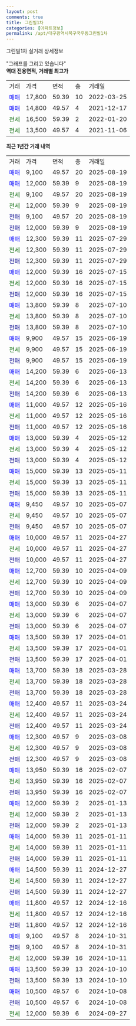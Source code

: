 ```yaml
---
layout: post
comments: true
title: 그린빌1차
categories: [아파트정보]
permalink: /apt/대구광역시북구국우동그린빌1차
---
```


그린빌1차 실거래 상세정보

<script type="text/javascript">
  google.charts.load('current', {'packages':['line', 'corechart']});
  google.charts.setOnLoadCallback(drawChart);

  function drawChart() {
    var data = new google.visualization.DataTable();
    data.addColumn('date', '거래일');
    data.addColumn('number', "매매");
    data.addColumn('number', "전세");
    data.addColumn('number', "전매");

    data.addRows([[new Date(Date.parse("2025-08-19")), 9100, null, null], [new Date(Date.parse("2025-08-19")), 12000, null, null], [new Date(Date.parse("2025-08-19")), null, 9100, null], [new Date(Date.parse("2025-08-19")), null, 12000, null], [new Date(Date.parse("2025-08-19")), null, null, 9100], [new Date(Date.parse("2025-08-19")), null, null, 12000], [new Date(Date.parse("2025-07-29")), 12300, null, null], [new Date(Date.parse("2025-07-29")), null, 12300, null], [new Date(Date.parse("2025-07-29")), null, null, 12300], [new Date(Date.parse("2025-07-15")), 12000, null, null], [new Date(Date.parse("2025-07-15")), null, 12000, null], [new Date(Date.parse("2025-07-15")), null, null, 12000], [new Date(Date.parse("2025-07-10")), 13800, null, null], [new Date(Date.parse("2025-07-10")), null, 13800, null], [new Date(Date.parse("2025-07-10")), null, null, 13800], [new Date(Date.parse("2025-06-19")), 9900, null, null], [new Date(Date.parse("2025-06-19")), null, 9900, null], [new Date(Date.parse("2025-06-19")), null, null, 9900], [new Date(Date.parse("2025-06-13")), 14200, null, null], [new Date(Date.parse("2025-06-13")), null, 14200, null], [new Date(Date.parse("2025-06-13")), null, null, 14200], [new Date(Date.parse("2025-05-16")), 11000, null, null], [new Date(Date.parse("2025-05-16")), null, 11000, null], [new Date(Date.parse("2025-05-16")), null, null, 11000], [new Date(Date.parse("2025-05-12")), 13000, null, null], [new Date(Date.parse("2025-05-12")), null, 13000, null], [new Date(Date.parse("2025-05-12")), null, null, 13000], [new Date(Date.parse("2025-05-11")), 15000, null, null], [new Date(Date.parse("2025-05-11")), null, 15000, null], [new Date(Date.parse("2025-05-11")), null, null, 15000], [new Date(Date.parse("2025-05-07")), 9450, null, null], [new Date(Date.parse("2025-05-07")), null, 9450, null], [new Date(Date.parse("2025-05-07")), null, null, 9450], [new Date(Date.parse("2025-04-27")), 10000, null, null], [new Date(Date.parse("2025-04-27")), null, 10000, null], [new Date(Date.parse("2025-04-27")), null, null, 10000], [new Date(Date.parse("2025-04-09")), 12700, null, null], [new Date(Date.parse("2025-04-09")), null, 12700, null], [new Date(Date.parse("2025-04-09")), null, null, 12700], [new Date(Date.parse("2025-04-07")), 13000, null, null], [new Date(Date.parse("2025-04-07")), null, 13000, null], [new Date(Date.parse("2025-04-07")), null, null, 13000], [new Date(Date.parse("2025-04-01")), 13500, null, null], [new Date(Date.parse("2025-04-01")), null, 13500, null], [new Date(Date.parse("2025-04-01")), null, null, 13500], [new Date(Date.parse("2025-03-28")), 13700, null, null], [new Date(Date.parse("2025-03-28")), null, 13700, null], [new Date(Date.parse("2025-03-28")), null, null, 13700], [new Date(Date.parse("2025-03-24")), 12400, null, null], [new Date(Date.parse("2025-03-24")), null, 12400, null], [new Date(Date.parse("2025-03-24")), null, null, 12400], [new Date(Date.parse("2025-03-08")), 12300, null, null], [new Date(Date.parse("2025-03-08")), null, 12300, null], [new Date(Date.parse("2025-03-08")), null, null, 12300], [new Date(Date.parse("2025-02-07")), 13950, null, null], [new Date(Date.parse("2025-02-07")), null, 13950, null], [new Date(Date.parse("2025-02-07")), null, null, 13950], [new Date(Date.parse("2025-01-13")), 12000, null, null], [new Date(Date.parse("2025-01-13")), null, 12000, null], [new Date(Date.parse("2025-01-13")), null, null, 12000], [new Date(Date.parse("2025-01-11")), 14000, null, null], [new Date(Date.parse("2025-01-11")), null, 14000, null], [new Date(Date.parse("2025-01-11")), null, null, 14000], [new Date(Date.parse("2024-12-27")), 14500, null, null], [new Date(Date.parse("2024-12-27")), null, 14500, null], [new Date(Date.parse("2024-12-27")), null, null, 14500], [new Date(Date.parse("2024-12-16")), 11800, null, null], [new Date(Date.parse("2024-12-16")), null, 11800, null], [new Date(Date.parse("2024-12-16")), null, null, 11800], [new Date(Date.parse("2024-10-31")), 9100, null, null], [new Date(Date.parse("2024-10-31")), null, null, 9100], [new Date(Date.parse("2024-10-11")), null, 12000, null], [new Date(Date.parse("2024-10-10")), 13500, null, null], [new Date(Date.parse("2024-10-10")), null, null, 13500], [new Date(Date.parse("2024-10-08")), 10500, null, null], [new Date(Date.parse("2024-10-08")), null, null, 10500], [new Date(Date.parse("2024-09-27")), null, 12000, null]]);

    var options = {
      hAxis: {
        format: 'yyyy/MM/dd'
      },    
      lineWidth: 0,
      pointsVisible: true,    
      title: '최근 1년간 유형별 실거래가 분포',
      legend: { position: 'bottom' }
    };

    var formatter = new google.visualization.NumberFormat({pattern:'###,###'} );
    formatter.format(data, 1);
    formatter.format(data, 2);
    
    setTimeout(function() {
        var chart = new google.visualization.LineChart(document.getElementById('columnchart_material'));
        chart.draw(data, (options));
        document.getElementById('loading').style.display = 'none';
    }, 200);
  }
</script>


<div id="loading" style="z-index:20; display: block; margin-left: 0px">"그래프를 그리고 있습니다"</div>
<div id="columnchart_material" style="width: 95%; margin-left: 0px; display: block"></div>
<!-- contents start -->
<b>역대 전용면적, 거래별 최고가</b>
<table class="sortable">
    <tr>
      <td>거래</td>
      <td>가격</td>
      <td>면적</td>
      <td>층</td>
      <td>거래일</td>
    </tr>
        <tr>
          <td><a style="color: blue">매매</a></td>
          <td>17,800</td>
          <td>59.39</td>
          <td>10</td>
          <td>2022-03-25</td>
        </tr>            <tr>
          <td><a style="color: blue">매매</a></td>
          <td>14,800</td>
          <td>49.57</td>
          <td>4</td>
          <td>2021-12-17</td>
        </tr>        
        <tr>
              <td><a style="color: darkgreen">전세</a></td>
              <td>16,500</td>
              <td>59.39</td>
              <td>2</td>
              <td>2022-01-20</td>
            </tr>            <tr>
              <td><a style="color: darkgreen">전세</a></td>
              <td>13,500</td>
              <td>49.57</td>
              <td>4</td>
              <td>2021-11-06</td>
            </tr>        
    
</table>

<b>최근 1년간 거래 내역</b>

<table class="sortable">
    <tr>
      <td>거래</td>
      <td>가격</td>
      <td>면적</td>
      <td>층</td>
      <td>거래일</td>
    </tr>
    <tr>
      <td><a style="color: blue">매매</a></td>
      <td>9,100</td>
      <td>49.57</td>
      <td>20</td>
      <td>2025-08-19</td>
    </tr>          <tr>
      <td><a style="color: blue">매매</a></td>
      <td>12,000</td>
      <td>59.39</td>
      <td>9</td>
      <td>2025-08-19</td>
    </tr>          <tr>
      <td><a style="color: darkgreen">전세</a></td>
      <td>9,100</td>
      <td>49.57</td>
      <td>20</td>
      <td>2025-08-19</td>
    </tr>          <tr>
      <td><a style="color: darkgreen">전세</a></td>
      <td>12,000</td>
      <td>59.39</td>
      <td>9</td>
      <td>2025-08-19</td>
    </tr>          <tr>
      <td><a style="color: darkblue">전매</a></td>
      <td>9,100</td>
      <td>49.57</td>
      <td>20</td>
      <td>2025-08-19</td>
    </tr>          <tr>
      <td><a style="color: darkblue">전매</a></td>
      <td>12,000</td>
      <td>59.39</td>
      <td>9</td>
      <td>2025-08-19</td>
    </tr>          <tr>
      <td><a style="color: blue">매매</a></td>
      <td>12,300</td>
      <td>59.39</td>
      <td>11</td>
      <td>2025-07-29</td>
    </tr>          <tr>
      <td><a style="color: darkgreen">전세</a></td>
      <td>12,300</td>
      <td>59.39</td>
      <td>11</td>
      <td>2025-07-29</td>
    </tr>          <tr>
      <td><a style="color: darkblue">전매</a></td>
      <td>12,300</td>
      <td>59.39</td>
      <td>11</td>
      <td>2025-07-29</td>
    </tr>          <tr>
      <td><a style="color: blue">매매</a></td>
      <td>12,000</td>
      <td>59.39</td>
      <td>16</td>
      <td>2025-07-15</td>
    </tr>          <tr>
      <td><a style="color: darkgreen">전세</a></td>
      <td>12,000</td>
      <td>59.39</td>
      <td>16</td>
      <td>2025-07-15</td>
    </tr>          <tr>
      <td><a style="color: darkblue">전매</a></td>
      <td>12,000</td>
      <td>59.39</td>
      <td>16</td>
      <td>2025-07-15</td>
    </tr>          <tr>
      <td><a style="color: blue">매매</a></td>
      <td>13,800</td>
      <td>59.39</td>
      <td>8</td>
      <td>2025-07-10</td>
    </tr>          <tr>
      <td><a style="color: darkgreen">전세</a></td>
      <td>13,800</td>
      <td>59.39</td>
      <td>8</td>
      <td>2025-07-10</td>
    </tr>          <tr>
      <td><a style="color: darkblue">전매</a></td>
      <td>13,800</td>
      <td>59.39</td>
      <td>8</td>
      <td>2025-07-10</td>
    </tr>          <tr>
      <td><a style="color: blue">매매</a></td>
      <td>9,900</td>
      <td>49.57</td>
      <td>15</td>
      <td>2025-06-19</td>
    </tr>          <tr>
      <td><a style="color: darkgreen">전세</a></td>
      <td>9,900</td>
      <td>49.57</td>
      <td>15</td>
      <td>2025-06-19</td>
    </tr>          <tr>
      <td><a style="color: darkblue">전매</a></td>
      <td>9,900</td>
      <td>49.57</td>
      <td>15</td>
      <td>2025-06-19</td>
    </tr>          <tr>
      <td><a style="color: blue">매매</a></td>
      <td>14,200</td>
      <td>59.39</td>
      <td>6</td>
      <td>2025-06-13</td>
    </tr>          <tr>
      <td><a style="color: darkgreen">전세</a></td>
      <td>14,200</td>
      <td>59.39</td>
      <td>6</td>
      <td>2025-06-13</td>
    </tr>          <tr>
      <td><a style="color: darkblue">전매</a></td>
      <td>14,200</td>
      <td>59.39</td>
      <td>6</td>
      <td>2025-06-13</td>
    </tr>          <tr>
      <td><a style="color: blue">매매</a></td>
      <td>11,000</td>
      <td>49.57</td>
      <td>12</td>
      <td>2025-05-16</td>
    </tr>          <tr>
      <td><a style="color: darkgreen">전세</a></td>
      <td>11,000</td>
      <td>49.57</td>
      <td>12</td>
      <td>2025-05-16</td>
    </tr>          <tr>
      <td><a style="color: darkblue">전매</a></td>
      <td>11,000</td>
      <td>49.57</td>
      <td>12</td>
      <td>2025-05-16</td>
    </tr>          <tr>
      <td><a style="color: blue">매매</a></td>
      <td>13,000</td>
      <td>59.39</td>
      <td>4</td>
      <td>2025-05-12</td>
    </tr>          <tr>
      <td><a style="color: darkgreen">전세</a></td>
      <td>13,000</td>
      <td>59.39</td>
      <td>4</td>
      <td>2025-05-12</td>
    </tr>          <tr>
      <td><a style="color: darkblue">전매</a></td>
      <td>13,000</td>
      <td>59.39</td>
      <td>4</td>
      <td>2025-05-12</td>
    </tr>          <tr>
      <td><a style="color: blue">매매</a></td>
      <td>15,000</td>
      <td>59.39</td>
      <td>13</td>
      <td>2025-05-11</td>
    </tr>          <tr>
      <td><a style="color: darkgreen">전세</a></td>
      <td>15,000</td>
      <td>59.39</td>
      <td>13</td>
      <td>2025-05-11</td>
    </tr>          <tr>
      <td><a style="color: darkblue">전매</a></td>
      <td>15,000</td>
      <td>59.39</td>
      <td>13</td>
      <td>2025-05-11</td>
    </tr>          <tr>
      <td><a style="color: blue">매매</a></td>
      <td>9,450</td>
      <td>49.57</td>
      <td>10</td>
      <td>2025-05-07</td>
    </tr>          <tr>
      <td><a style="color: darkgreen">전세</a></td>
      <td>9,450</td>
      <td>49.57</td>
      <td>10</td>
      <td>2025-05-07</td>
    </tr>          <tr>
      <td><a style="color: darkblue">전매</a></td>
      <td>9,450</td>
      <td>49.57</td>
      <td>10</td>
      <td>2025-05-07</td>
    </tr>          <tr>
      <td><a style="color: blue">매매</a></td>
      <td>10,000</td>
      <td>49.57</td>
      <td>11</td>
      <td>2025-04-27</td>
    </tr>          <tr>
      <td><a style="color: darkgreen">전세</a></td>
      <td>10,000</td>
      <td>49.57</td>
      <td>11</td>
      <td>2025-04-27</td>
    </tr>          <tr>
      <td><a style="color: darkblue">전매</a></td>
      <td>10,000</td>
      <td>49.57</td>
      <td>11</td>
      <td>2025-04-27</td>
    </tr>          <tr>
      <td><a style="color: blue">매매</a></td>
      <td>12,700</td>
      <td>59.39</td>
      <td>10</td>
      <td>2025-04-09</td>
    </tr>          <tr>
      <td><a style="color: darkgreen">전세</a></td>
      <td>12,700</td>
      <td>59.39</td>
      <td>10</td>
      <td>2025-04-09</td>
    </tr>          <tr>
      <td><a style="color: darkblue">전매</a></td>
      <td>12,700</td>
      <td>59.39</td>
      <td>10</td>
      <td>2025-04-09</td>
    </tr>          <tr>
      <td><a style="color: blue">매매</a></td>
      <td>13,000</td>
      <td>59.39</td>
      <td>6</td>
      <td>2025-04-07</td>
    </tr>          <tr>
      <td><a style="color: darkgreen">전세</a></td>
      <td>13,000</td>
      <td>59.39</td>
      <td>6</td>
      <td>2025-04-07</td>
    </tr>          <tr>
      <td><a style="color: darkblue">전매</a></td>
      <td>13,000</td>
      <td>59.39</td>
      <td>6</td>
      <td>2025-04-07</td>
    </tr>          <tr>
      <td><a style="color: blue">매매</a></td>
      <td>13,500</td>
      <td>59.39</td>
      <td>17</td>
      <td>2025-04-01</td>
    </tr>          <tr>
      <td><a style="color: darkgreen">전세</a></td>
      <td>13,500</td>
      <td>59.39</td>
      <td>17</td>
      <td>2025-04-01</td>
    </tr>          <tr>
      <td><a style="color: darkblue">전매</a></td>
      <td>13,500</td>
      <td>59.39</td>
      <td>17</td>
      <td>2025-04-01</td>
    </tr>          <tr>
      <td><a style="color: blue">매매</a></td>
      <td>13,700</td>
      <td>59.39</td>
      <td>18</td>
      <td>2025-03-28</td>
    </tr>          <tr>
      <td><a style="color: darkgreen">전세</a></td>
      <td>13,700</td>
      <td>59.39</td>
      <td>18</td>
      <td>2025-03-28</td>
    </tr>          <tr>
      <td><a style="color: darkblue">전매</a></td>
      <td>13,700</td>
      <td>59.39</td>
      <td>18</td>
      <td>2025-03-28</td>
    </tr>          <tr>
      <td><a style="color: blue">매매</a></td>
      <td>12,400</td>
      <td>49.57</td>
      <td>11</td>
      <td>2025-03-24</td>
    </tr>          <tr>
      <td><a style="color: darkgreen">전세</a></td>
      <td>12,400</td>
      <td>49.57</td>
      <td>11</td>
      <td>2025-03-24</td>
    </tr>          <tr>
      <td><a style="color: darkblue">전매</a></td>
      <td>12,400</td>
      <td>49.57</td>
      <td>11</td>
      <td>2025-03-24</td>
    </tr>          <tr>
      <td><a style="color: blue">매매</a></td>
      <td>12,300</td>
      <td>49.57</td>
      <td>9</td>
      <td>2025-03-08</td>
    </tr>          <tr>
      <td><a style="color: darkgreen">전세</a></td>
      <td>12,300</td>
      <td>49.57</td>
      <td>9</td>
      <td>2025-03-08</td>
    </tr>          <tr>
      <td><a style="color: darkblue">전매</a></td>
      <td>12,300</td>
      <td>49.57</td>
      <td>9</td>
      <td>2025-03-08</td>
    </tr>          <tr>
      <td><a style="color: blue">매매</a></td>
      <td>13,950</td>
      <td>59.39</td>
      <td>16</td>
      <td>2025-02-07</td>
    </tr>          <tr>
      <td><a style="color: darkgreen">전세</a></td>
      <td>13,950</td>
      <td>59.39</td>
      <td>16</td>
      <td>2025-02-07</td>
    </tr>          <tr>
      <td><a style="color: darkblue">전매</a></td>
      <td>13,950</td>
      <td>59.39</td>
      <td>16</td>
      <td>2025-02-07</td>
    </tr>          <tr>
      <td><a style="color: blue">매매</a></td>
      <td>12,000</td>
      <td>59.39</td>
      <td>2</td>
      <td>2025-01-13</td>
    </tr>          <tr>
      <td><a style="color: darkgreen">전세</a></td>
      <td>12,000</td>
      <td>59.39</td>
      <td>2</td>
      <td>2025-01-13</td>
    </tr>          <tr>
      <td><a style="color: darkblue">전매</a></td>
      <td>12,000</td>
      <td>59.39</td>
      <td>2</td>
      <td>2025-01-13</td>
    </tr>          <tr>
      <td><a style="color: blue">매매</a></td>
      <td>14,000</td>
      <td>59.39</td>
      <td>11</td>
      <td>2025-01-11</td>
    </tr>          <tr>
      <td><a style="color: darkgreen">전세</a></td>
      <td>14,000</td>
      <td>59.39</td>
      <td>11</td>
      <td>2025-01-11</td>
    </tr>          <tr>
      <td><a style="color: darkblue">전매</a></td>
      <td>14,000</td>
      <td>59.39</td>
      <td>11</td>
      <td>2025-01-11</td>
    </tr>          <tr>
      <td><a style="color: blue">매매</a></td>
      <td>14,500</td>
      <td>59.39</td>
      <td>11</td>
      <td>2024-12-27</td>
    </tr>          <tr>
      <td><a style="color: darkgreen">전세</a></td>
      <td>14,500</td>
      <td>59.39</td>
      <td>11</td>
      <td>2024-12-27</td>
    </tr>          <tr>
      <td><a style="color: darkblue">전매</a></td>
      <td>14,500</td>
      <td>59.39</td>
      <td>11</td>
      <td>2024-12-27</td>
    </tr>          <tr>
      <td><a style="color: blue">매매</a></td>
      <td>11,800</td>
      <td>49.57</td>
      <td>12</td>
      <td>2024-12-16</td>
    </tr>          <tr>
      <td><a style="color: darkgreen">전세</a></td>
      <td>11,800</td>
      <td>49.57</td>
      <td>12</td>
      <td>2024-12-16</td>
    </tr>          <tr>
      <td><a style="color: darkblue">전매</a></td>
      <td>11,800</td>
      <td>49.57</td>
      <td>12</td>
      <td>2024-12-16</td>
    </tr>          <tr>
      <td><a style="color: blue">매매</a></td>
      <td>9,100</td>
      <td>49.57</td>
      <td>8</td>
      <td>2024-10-31</td>
    </tr>          <tr>
      <td><a style="color: darkblue">전매</a></td>
      <td>9,100</td>
      <td>49.57</td>
      <td>8</td>
      <td>2024-10-31</td>
    </tr>          <tr>
      <td><a style="color: darkgreen">전세</a></td>
      <td>12,000</td>
      <td>59.39</td>
      <td>16</td>
      <td>2024-10-11</td>
    </tr>          <tr>
      <td><a style="color: blue">매매</a></td>
      <td>13,500</td>
      <td>59.39</td>
      <td>13</td>
      <td>2024-10-10</td>
    </tr>          <tr>
      <td><a style="color: darkblue">전매</a></td>
      <td>13,500</td>
      <td>59.39</td>
      <td>13</td>
      <td>2024-10-10</td>
    </tr>          <tr>
      <td><a style="color: blue">매매</a></td>
      <td>10,500</td>
      <td>49.57</td>
      <td>6</td>
      <td>2024-10-08</td>
    </tr>          <tr>
      <td><a style="color: darkblue">전매</a></td>
      <td>10,500</td>
      <td>49.57</td>
      <td>6</td>
      <td>2024-10-08</td>
    </tr>          <tr>
      <td><a style="color: darkgreen">전세</a></td>
      <td>12,000</td>
      <td>59.39</td>
      <td>6</td>
      <td>2024-09-27</td>
    </tr>      </table>
<!-- contents end -->    

